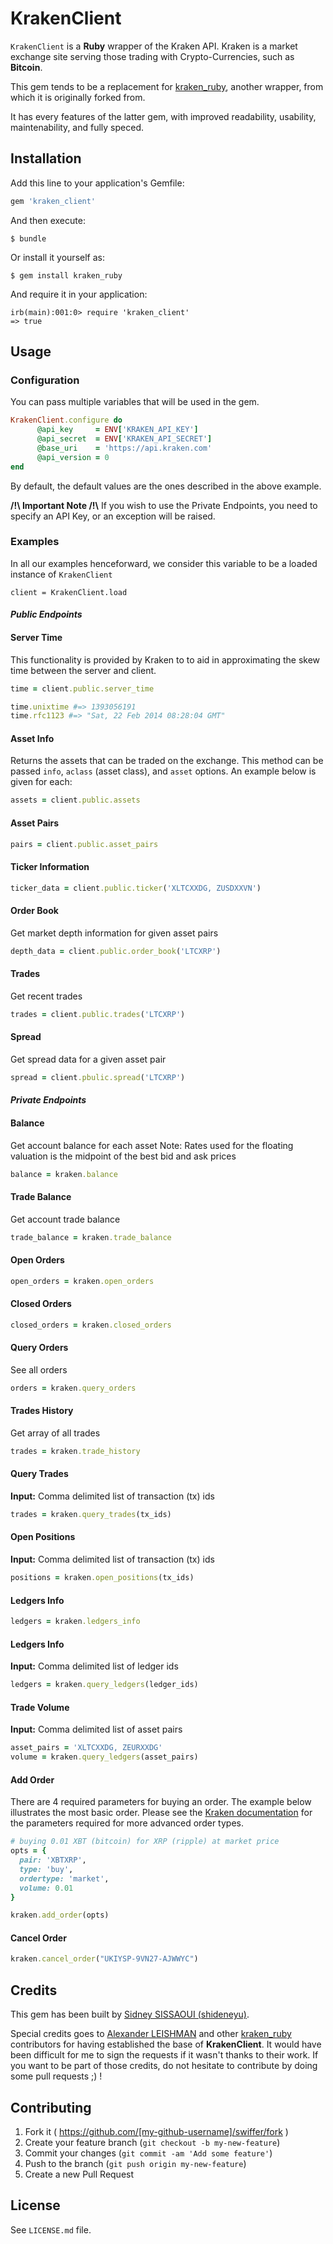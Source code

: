 
# **KrakenClient**

`KrakenClient` is a **Ruby** wrapper of the Kraken API. Kraken is a market exchange site serving those trading with Crypto-Currencies, such as **Bitcoin**.

This gem tends to be a replacement for [kraken_ruby](https://github.com/leishman/kraken_ruby), another wrapper, from which it is originally forked from.

It has every features of the latter gem, with improved readability, usability, maintenability, and fully speced.


## Installation

Add this line to your application's Gemfile:

```ruby
gem 'kraken_client'
```

And then execute:

    $ bundle

Or install it yourself as:

    $ gem install kraken_ruby

And require it in your application:

    irb(main):001:0> require 'kraken_client'
    => true


## Usage

### Configuration ###
You can pass multiple variables that will be used in the gem.

```ruby
KrakenClient.configure do
      @api_key     = ENV['KRAKEN_API_KEY']
      @api_secret  = ENV['KRAKEN_API_SECRET']
      @base_uri    = 'https://api.kraken.com'
      @api_version = 0
end
```

By default, the default values are the ones described in the above example.

**/!\\ Important Note /!\\** If you wish to use the Private Endpoints, you need to specify an API Key, or an exception will be raised. 

### Examples ###

In all our examples henceforward, we consider this variable to be a loaded instance of `KrakenClient`

    client = KrakenClient.load


#### *Public Endpoints* ####


#### Server Time

This functionality is provided by Kraken to to aid in approximating the skew time between the server and client.

```ruby
time = client.public.server_time

time.unixtime #=> 1393056191
time.rfc1123 #=> "Sat, 22 Feb 2014 08:28:04 GMT"
```

#### Asset Info

Returns the assets that can be traded on the exchange. This method can be passed ```info```, ```aclass``` (asset class), and ```asset``` options. An example below is given for each:

```ruby
assets = client.public.assets
```

#### Asset Pairs

```ruby
pairs = client.public.asset_pairs
```

#### Ticker Information

```ruby
ticker_data = client.public.ticker('XLTCXXDG, ZUSDXXVN')
```

#### Order Book

Get market depth information for given asset pairs

```ruby
depth_data = client.public.order_book('LTCXRP')
```

#### Trades

Get recent trades

```ruby
trades = client.public.trades('LTCXRP')
```

#### Spread

Get spread data for a given asset pair

```ruby
spread = client.pbulic.spread('LTCXRP')
```


#### *Private Endpoints* ####

#### Balance

Get account balance for each asset
Note: Rates used for the floating valuation is the midpoint of the best bid and ask prices

```ruby
balance = kraken.balance
```

#### Trade Balance

Get account trade balance

```ruby
trade_balance = kraken.trade_balance
```

#### Open Orders

```ruby
open_orders = kraken.open_orders
```

#### Closed Orders

```ruby
closed_orders = kraken.closed_orders
```

#### Query Orders

See all orders

```ruby
orders = kraken.query_orders
```

#### Trades History

Get array of all trades

```ruby
trades = kraken.trade_history
```

#### Query Trades

**Input:** Comma delimited list of transaction (tx) ids

```ruby
trades = kraken.query_trades(tx_ids)
```

#### Open Positions

**Input:** Comma delimited list of transaction (tx) ids

```ruby
positions = kraken.open_positions(tx_ids)
```

#### Ledgers Info

```ruby
ledgers = kraken.ledgers_info
```

#### Ledgers Info

**Input:** Comma delimited list of ledger ids

```ruby
ledgers = kraken.query_ledgers(ledger_ids)
```

#### Trade Volume

**Input:** Comma delimited list of asset pairs

```ruby
asset_pairs = 'XLTCXXDG, ZEURXXDG'
volume = kraken.query_ledgers(asset_pairs)
```

#### Add Order

There are 4 required parameters for buying an order. The example below illustrates the most basic order. Please see the [Kraken documentation](https://www.kraken.com/help/api#add-standard-order) for the parameters required for more advanced order types.
```ruby
# buying 0.01 XBT (bitcoin) for XRP (ripple) at market price
opts = {
  pair: 'XBTXRP',
  type: 'buy',
  ordertype: 'market',
  volume: 0.01
}

kraken.add_order(opts)

```

#### Cancel Order

```ruby
kraken.cancel_order("UKIYSP-9VN27-AJWWYC")
```


## Credits

This gem has been built by [Sidney SISSAOUI (shideneyu)](https://github.com/shideneyu). 

Special credits goes to [Alexander LEISHMAN](http://alexleishman.com/) and other  [kraken_ruby](https://github.com/leishman/kraken_ruby) contributors for having established the base of **KrakenClient**. It would have been difficult for me to sign the requests if it wasn't thanks to their work.
If you want to be part of those credits, do not hesitate to contribute by doing some pull requests ;) !


## Contributing

1. Fork it ( https://github.com/[my-github-username]/swiffer/fork )
2. Create your feature branch (`git checkout -b my-new-feature`)
3. Commit your changes (`git commit -am 'Add some feature'`)
4. Push to the branch (`git push origin my-new-feature`)
5. Create a new Pull Request


## License

See `LICENSE.md` file.
